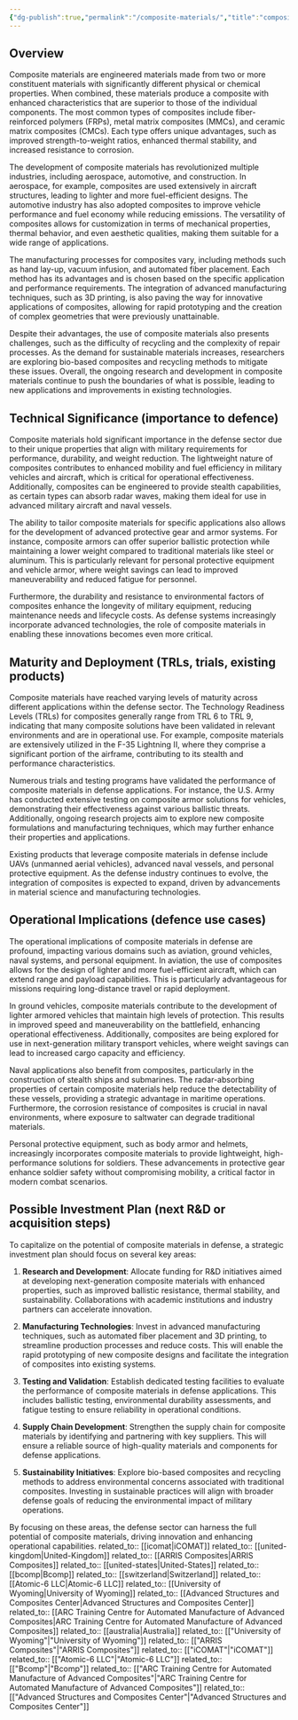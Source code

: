 ```yaml
---
{"dg-publish":true,"permalink":"/composite-materials/","title":"composite materials"}
---
```


## Overview
Composite materials are engineered materials made from two or more constituent materials with significantly different physical or chemical properties. When combined, these materials produce a composite with enhanced characteristics that are superior to those of the individual components. The most common types of composites include fiber-reinforced polymers (FRPs), metal matrix composites (MMCs), and ceramic matrix composites (CMCs). Each type offers unique advantages, such as improved strength-to-weight ratios, enhanced thermal stability, and increased resistance to corrosion.

The development of composite materials has revolutionized multiple industries, including aerospace, automotive, and construction. In aerospace, for example, composites are used extensively in aircraft structures, leading to lighter and more fuel-efficient designs. The automotive industry has also adopted composites to improve vehicle performance and fuel economy while reducing emissions. The versatility of composites allows for customization in terms of mechanical properties, thermal behavior, and even aesthetic qualities, making them suitable for a wide range of applications.

The manufacturing processes for composites vary, including methods such as hand lay-up, vacuum infusion, and automated fiber placement. Each method has its advantages and is chosen based on the specific application and performance requirements. The integration of advanced manufacturing techniques, such as 3D printing, is also paving the way for innovative applications of composites, allowing for rapid prototyping and the creation of complex geometries that were previously unattainable.

Despite their advantages, the use of composite materials also presents challenges, such as the difficulty of recycling and the complexity of repair processes. As the demand for sustainable materials increases, researchers are exploring bio-based composites and recycling methods to mitigate these issues. Overall, the ongoing research and development in composite materials continue to push the boundaries of what is possible, leading to new applications and improvements in existing technologies.

## Technical Significance (importance to defence)
Composite materials hold significant importance in the defense sector due to their unique properties that align with military requirements for performance, durability, and weight reduction. The lightweight nature of composites contributes to enhanced mobility and fuel efficiency in military vehicles and aircraft, which is critical for operational effectiveness. Additionally, composites can be engineered to provide stealth capabilities, as certain types can absorb radar waves, making them ideal for use in advanced military aircraft and naval vessels.

The ability to tailor composite materials for specific applications also allows for the development of advanced protective gear and armor systems. For instance, composite armors can offer superior ballistic protection while maintaining a lower weight compared to traditional materials like steel or aluminum. This is particularly relevant for personal protective equipment and vehicle armor, where weight savings can lead to improved maneuverability and reduced fatigue for personnel.

Furthermore, the durability and resistance to environmental factors of composites enhance the longevity of military equipment, reducing maintenance needs and lifecycle costs. As defense systems increasingly incorporate advanced technologies, the role of composite materials in enabling these innovations becomes even more critical.

## Maturity and Deployment (TRLs, trials, existing products)
Composite materials have reached varying levels of maturity across different applications within the defense sector. The Technology Readiness Levels (TRLs) for composites generally range from TRL 6 to TRL 9, indicating that many composite solutions have been validated in relevant environments and are in operational use. For example, composite materials are extensively utilized in the F-35 Lightning II, where they comprise a significant portion of the airframe, contributing to its stealth and performance characteristics.

Numerous trials and testing programs have validated the performance of composite materials in defense applications. For instance, the U.S. Army has conducted extensive testing on composite armor solutions for vehicles, demonstrating their effectiveness against various ballistic threats. Additionally, ongoing research projects aim to explore new composite formulations and manufacturing techniques, which may further enhance their properties and applications.

Existing products that leverage composite materials in defense include UAVs (unmanned aerial vehicles), advanced naval vessels, and personal protective equipment. As the defense industry continues to evolve, the integration of composites is expected to expand, driven by advancements in material science and manufacturing technologies.

## Operational Implications (defence use cases)
The operational implications of composite materials in defense are profound, impacting various domains such as aviation, ground vehicles, naval systems, and personal equipment. In aviation, the use of composites allows for the design of lighter and more fuel-efficient aircraft, which can extend range and payload capabilities. This is particularly advantageous for missions requiring long-distance travel or rapid deployment.

In ground vehicles, composite materials contribute to the development of lighter armored vehicles that maintain high levels of protection. This results in improved speed and maneuverability on the battlefield, enhancing operational effectiveness. Additionally, composites are being explored for use in next-generation military transport vehicles, where weight savings can lead to increased cargo capacity and efficiency.

Naval applications also benefit from composites, particularly in the construction of stealth ships and submarines. The radar-absorbing properties of certain composite materials help reduce the detectability of these vessels, providing a strategic advantage in maritime operations. Furthermore, the corrosion resistance of composites is crucial in naval environments, where exposure to saltwater can degrade traditional materials.

Personal protective equipment, such as body armor and helmets, increasingly incorporates composite materials to provide lightweight, high-performance solutions for soldiers. These advancements in protective gear enhance soldier safety without compromising mobility, a critical factor in modern combat scenarios.

## Possible Investment Plan (next R&D or acquisition steps)
To capitalize on the potential of composite materials in defense, a strategic investment plan should focus on several key areas:

1. **Research and Development**: Allocate funding for R&D initiatives aimed at developing next-generation composite materials with enhanced properties, such as improved ballistic resistance, thermal stability, and sustainability. Collaborations with academic institutions and industry partners can accelerate innovation.

2. **Manufacturing Technologies**: Invest in advanced manufacturing techniques, such as automated fiber placement and 3D printing, to streamline production processes and reduce costs. This will enable the rapid prototyping of new composite designs and facilitate the integration of composites into existing systems.

3. **Testing and Validation**: Establish dedicated testing facilities to evaluate the performance of composite materials in defense applications. This includes ballistic testing, environmental durability assessments, and fatigue testing to ensure reliability in operational conditions.

4. **Supply Chain Development**: Strengthen the supply chain for composite materials by identifying and partnering with key suppliers. This will ensure a reliable source of high-quality materials and components for defense applications.

5. **Sustainability Initiatives**: Explore bio-based composites and recycling methods to address environmental concerns associated with traditional composites. Investing in sustainable practices will align with broader defense goals of reducing the environmental impact of military operations.

By focusing on these areas, the defense sector can harness the full potential of composite materials, driving innovation and enhancing operational capabilities.
related_to:: [[icomat\|iCOMAT]]
related_to:: [[united-kingdom\|United-Kingdom]]
related_to:: [[ARRIS Composites\|ARRIS Composites]]
related_to:: [[united-states\|United-States]]
related_to:: [[bcomp\|Bcomp]]
related_to:: [[switzerland\|Switzerland]]
related_to:: [[Atomic-6 LLC\|Atomic-6 LLC]]
related_to:: [[University of Wyoming\|University of Wyoming]]
related_to:: [[Advanced Structures and Composites Center\|Advanced Structures and Composites Center]]
related_to:: [[ARC Training Centre for Automated Manufacture of Advanced Composites\|ARC Training Centre for Automated Manufacture of Advanced Composites]]
related_to:: [[australia\|Australia]]
related_to:: [["University of Wyoming"\|"University of Wyoming"]]
related_to:: [["ARRIS Composites"\|"ARRIS Composites"]]
related_to:: [["iCOMAT"\|"iCOMAT"]]
related_to:: [["Atomic-6 LLC"\|"Atomic-6 LLC"]]
related_to:: [["Bcomp"\|"Bcomp"]]
related_to:: [["ARC Training Centre for Automated Manufacture of Advanced Composites"\|"ARC Training Centre for Automated Manufacture of Advanced Composites"]]
related_to:: [["Advanced Structures and Composites Center"\|"Advanced Structures and Composites Center"]]
